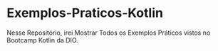# Exemplos-Praticos-Kotlin
 Nesse Repositório, irei Mostrar Todos os Exemplos Práticos vistos no Bootcamp Kotlin da DIO.
